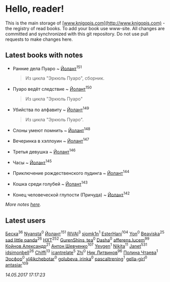 # Hello, reader!
This is the main storage of [www.knigopis.com](http://www.knigopis.com) - the registry of read books.
To add your book use www-site. All changes are committed and synchronized with this git repository.
Do not use pull requests to make changes here.


## Latest books with notes
* Ранние дела Пуаро ~ [Йолант](users/104/104690883692185089260-google)<sup>151</sup>
    > Из цикла "Эркюль Пуаро", сборник.

* Пуаро ведёт следствие ~ [Йолант](users/104/104690883692185089260-google)<sup>150</sup>
    > Из цикла "Эркюль Пуаро"

* Убийства по алфавиту ~ [Йолант](users/104/104690883692185089260-google)<sup>149</sup>
    > Из цикла "Эркюль Пуаро".

* Слоны умеют помнить ~ [Йолант](users/104/104690883692185089260-google)<sup>148</sup>

* Вечеринка в хэллоуин ~ [Йолант](users/104/104690883692185089260-google)<sup>147</sup>

* Третья девушка ~ [Йолант](users/104/104690883692185089260-google)<sup>146</sup>

* Часы ~ [Йолант](users/104/104690883692185089260-google)<sup>145</sup>

* Приключение рождественского пудинга ~ [Йолант](users/104/104690883692185089260-google)<sup>144</sup>

* Кошка среди голубей ~ [Йолант](users/104/104690883692185089260-google)<sup>143</sup>

* Конец человеческой глупости (Причуда) ~ [Йолант](users/104/104690883692185089260-google)<sup>142</sup>


_More notes [here](latest_books_with_notes.md)._


## Latest users
[Беска](users/157/1577468-vkontakte)<sup>36</sup> 
[Nyansta](users/241/241453083-vkontakte)<sup>0</sup> 
[Йолант](users/104/104690883692185089260-google)<sup>151</sup> 
[RIVAI](users/105/105617470861273678190-google)<sup>3</sup> 
[sjomk1n](users/243/243975624-vkontakte)<sup>1</sup> 
[EsterHani](users/305/30558181-vkontakte)<sup>104</sup> 
[Yon](users/103/10348899-vkontakte)<sup>0</sup> 
[Beaviska](users/102/10202544960024508-facebook)<sup>25</sup> 
[sad little panda](users/188/1882525281990290-facebook)<sup>26</sup> 
[HXT](users/100/100002563462782-facebook)<sup>252</sup> 
[GurenShins_tea](users/712/712242609159274496-twitter)<sup>0</sup> 
[Dasha](users/130/13015628898852979311-mailru)<sup>0</sup> 
[afferens.lucem](users/196/196071655-vkontakte)<sup>99</sup> 
[Койнов Александр](users/414/414040473-vkontakte)<sup>21</sup> 
[Антон Шевченко](users/339/339786161-vkontakte)<sup>107</sup> 
[Yevgen](users/100/100001921022265-facebook)<sup>1</sup> 
[Nikita](users/100/100684315-vkontakte)<sup>11</sup> 
[Janet](users/205/20565064-vkontakte)<sup>531</sup> 
[idsimonbell](users/380/380554090-vkontakte)<sup>26</sup> 
[Chiffi](users/105/105831994080785626680-google)<sup>13</sup> 
[icantrelate](users/111/111003752220369872386-googleplus)<sup>5</sup> 
[Zhi](users/104/104502610850806942588-google)<sup>0</sup> 
[Ник Литвинов](users/241/241974816-vkontakte)<sup>96</sup> 
[Полина Чтаева](users/182/18209789998000712034-mailru)<sup>1</sup> 
[Эосфор](users/193/1931089343792598-facebook)<sup>0</sup> 
[yl4ikchebotar](users/651/65177110-vkontakte)<sup>0</sup> 
[golubeva_irinka](users/208/20867638-vkontakte)<sup>0</sup> 
[pascaltrening](users/116/1168869274-facebook)<sup>1</sup> 
[gella-girl](users/421/42198251-vkontakte)<sup>0</sup> 
[antasiar](users/688/68827372-vkontakte)<sup>109</sup> 


_14.05.2017 17:17:23_
